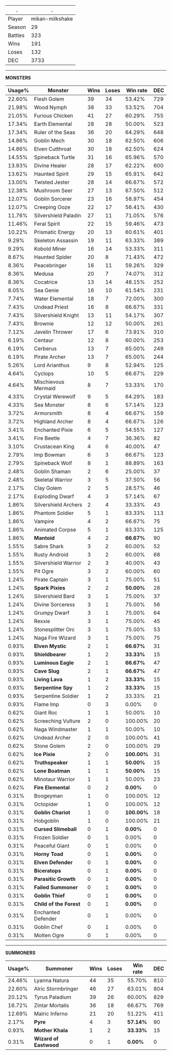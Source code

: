 .|.
|-|-
Player|mikan-milkshake
Season|29
Battles|323
Wins|191
Loses|132
DEC|3733

---
**MONSTERS**

Usage%|Monster|Wins|Loses|Win rate|DEC|
-|-|-|-|-|-|
22.60%|Flesh Golem|39|34|53.42%|729|
21.98%|Wood Nymph|38|33|53.52%|704|
21.05%|Furious Chicken|41|27|60.29%|755|
17.34%|Earth Elemental|28|28|50.00%|523|
17.34%|Ruler of the Seas|36|20|64.29%|648|
14.86%|Goblin Mech|30|18|62.50%|606|
14.86%|Elven Cutthroat|30|18|62.50%|624|
14.55%|Spineback Turtle|31|16|65.96%|570|
13.93%|Divine Healer|28|17|62.22%|600|
13.62%|Haunted Spirit|29|15|65.91%|642|
13.00%|Twisted Jester|28|14|66.67%|572|
12.38%|Mushroom Seer|27|13|67.50%|512|
12.07%|Goblin Sorcerer|23|16|58.97%|454|
12.07%|Creeping Ooze|22|17|56.41%|430|
11.76%|Silvershield Paladin|27|11|71.05%|576|
11.46%|Feral Spirit|22|15|59.46%|473|
10.22%|Prismatic Energy|20|13|60.61%|401|
9.29%|Skeleton Assassin|19|11|63.33%|389|
9.29%|Kobold Miner|16|14|53.33%|311|
8.67%|Haunted Spider|20|8|71.43%|472|
8.36%|Peacebringer|16|11|59.26%|329|
8.36%|Medusa|20|7|74.07%|312|
8.36%|Cocatrice|13|14|48.15%|252|
8.05%|Sea Genie|16|10|61.54%|231|
7.74%|Water Elemental|18|7|72.00%|300|
7.43%|Undead Priest|16|8|66.67%|331|
7.43%|Silvershield Knight|13|11|54.17%|307|
7.43%|Brownie|12|12|50.00%|261|
7.12%|Javelin Thrower|17|6|73.91%|310|
6.19%|Centaur|12|8|60.00%|253|
6.19%|Cerberus|13|7|65.00%|249|
6.19%|Pirate Archer|13|7|65.00%|244|
5.26%|Lord Arianthus|9|8|52.94%|125|
4.64%|Cyclops|10|5|66.67%|229|
4.64%|Mischievous Mermaid|8|7|53.33%|170|
4.33%|Crystal Werewolf|9|5|64.29%|183|
4.33%|Sea Monster|8|6|57.14%|123|
3.72%|Armorsmith|8|4|66.67%|159|
3.72%|Highland Archer|8|4|66.67%|126|
3.41%|Enchanted Pixie|6|5|54.55%|127|
3.41%|Fire Beetle|4|7|36.36%|82|
3.10%|Crustacean King|4|6|40.00%|47|
2.79%|Imp Bowman|6|3|66.67%|123|
2.79%|Spineback Wolf|8|1|88.89%|163|
2.48%|Goblin Shaman|2|6|25.00%|37|
2.48%|Skeletal Warrior|3|5|37.50%|56|
2.17%|Clay Golem|2|5|28.57%|46|
2.17%|Exploding Dwarf|4|3|57.14%|67|
1.86%|Silvershield Archers|2|4|33.33%|43|
1.86%|Phantom Soldier|5|1|83.33%|113|
1.86%|Vampire|4|2|66.67%|75|
1.86%|Animated Corpse|5|1|83.33%|125|
1.86%|**Mantoid**|4|2|**66.67%**|90|
1.55%|Sabre Shark|3|2|60.00%|52|
1.55%|Rusty Android|3|2|60.00%|68|
1.55%|Silvershield Warrior|2|3|40.00%|43|
1.55%|Pit Ogre|3|2|60.00%|60|
1.24%|Pirate Captain|3|1|75.00%|51|
1.24%|**Spark Pixies**|2|2|**50.00%**|28|
1.24%|Silvershield Bard|3|1|75.00%|37|
1.24%|Divine Sorceress|3|1|75.00%|56|
1.24%|Grumpy Dwarf|3|1|75.00%|64|
1.24%|Rexxie|3|1|75.00%|45|
1.24%|Stonesplitter Orc|3|1|75.00%|53|
1.24%|Naga Fire Wizard|3|1|75.00%|75|
0.93%|**Elven Mystic**|2|1|**66.67%**|31|
0.93%|**Shieldbearer**|1|2|**33.33%**|15|
0.93%|**Luminous Eagle**|2|1|**66.67%**|47|
0.93%|**Cave Slug**|2|1|**66.67%**|47|
0.93%|**Living Lava**|1|2|**33.33%**|15|
0.93%|**Serpentine Spy**|1|2|**33.33%**|15|
0.93%|Serpentine Soldier|1|2|33.33%|21|
0.93%|Flame Imp|0|3|0.00%|0|
0.62%|Giant Roc|1|1|50.00%|10|
0.62%|Screeching Vulture|2|0|100.00%|20|
0.62%|Naga Windmaster|1|1|50.00%|10|
0.62%|Undead Archer|2|0|100.00%|41|
0.62%|Stone Golem|2|0|100.00%|29|
0.62%|**Ice Pixie**|2|0|**100.00%**|31|
0.62%|**Truthspeaker**|1|1|**50.00%**|15|
0.62%|**Lone Boatman**|1|1|**50.00%**|15|
0.62%|Minotaur Warrior|1|1|50.00%|23|
0.62%|**Fire Elemental**|0|2|**0.00%**|0|
0.31%|Boogeyman|1|0|100.00%|12|
0.31%|Octopider|1|0|100.00%|12|
0.31%|**Goblin Chariot**|1|0|**100.00%**|18|
0.31%|Hobgoblin|1|0|100.00%|21|
0.31%|**Cursed Slimeball**|0|1|**0.00%**|0|
0.31%|Frozen Soldier|0|1|0.00%|0|
0.31%|Peaceful Giant|0|1|0.00%|0|
0.31%|**Horny Toad**|0|1|**0.00%**|0|
0.31%|**Elven Defender**|0|1|**0.00%**|0|
0.31%|**Biceratops**|0|1|**0.00%**|0|
0.31%|**Parasitic Growth**|0|1|**0.00%**|0|
0.31%|**Failed Summoner**|0|1|**0.00%**|0|
0.31%|**Goblin Thief**|0|1|**0.00%**|0|
0.31%|**Child of the Forest**|0|1|**0.00%**|0|
0.31%|Enchanted Defender|0|1|0.00%|0|
0.31%|Goblin Chef|0|1|0.00%|0|
0.31%|Molten Ogre|0|1|0.00%|0|

---
**SUMMONERS**

Usage%|Summoner|Wins|Loses|Win rate|DEC|
-|-|-|-|-|-|
24.46%|Lyanna Natura|44|35|55.70%|810|
22.60%|Alric Stormbringer|46|27|63.01%|804|
20.12%|Tyrus Paladium|39|26|60.00%|829|
16.72%|Zintar Mortalis|36|18|66.67%|769|
12.69%|Malric Inferno|21|20|51.22%|411|
2.17%|**Pyre**|4|3|**57.14%**|90|
0.93%|**Mother Khala**|1|2|**33.33%**|15|
0.31%|**Wizard of Eastwood**|0|1|**0.00%**|0|
